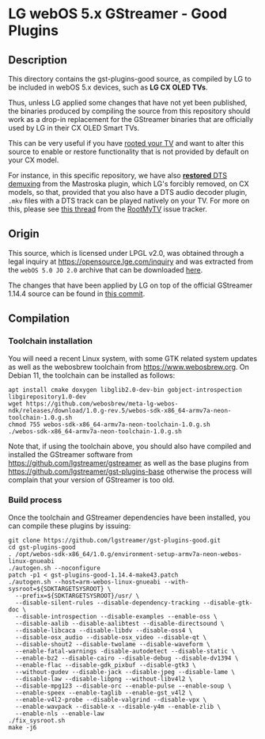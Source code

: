 LG webOS 5.x GStreamer - Good Plugins
=====================================

## Description

This directory contains the gst-plugins-good source, as compiled by LG to be
included in webOS 5.x devices, such as **LG CX OLED TVs**.

Thus, unless LG applied some changes that have not yet been published, the
binaries produced by compiling the source from this repository should work
as a drop-in replacement for the GStreamer binaries that are officially used
by LG in their CX OLED Smart TVs.

This can be very useful if you have [rooted your TV](https://github.com/RootMyTV/RootMyTV.github.io/issues/85#issuecomment-1295058979)
and want to alter this source to enable or restore functionality that is
not provided by default on your CX model.

For instance, in this specific repository, we have also [**restored** DTS demuxing](https://github.com/lgstreamer/gst-plugins-good/commit/da51deb94e0872a3aac0df1fb775ac0cc435684a)
from the Mastroska plugin, which LG's forcibly removed, on CX models, so that,
provided that you also have a DTS audio decoder plugin, `.mkv` files with a
DTS track can be played natively on your TV. For more on this, please see
[this thread](https://github.com/RootMyTV/RootMyTV.github.io/issues/72#issuecomment-1343204028)
from the [RootMyTV](https://github.com/RootMyTV/RootMyTV.github.io) issue
tracker.

## Origin

This source, which is licensed under LPGL v2.0, was obtained through a legal
inquiry at https://opensource.lge.com/inquiry and was extracted from the
`webOS 5.0 JO 2.0` archive that can be downloaded [here](http://opensource.lge.com/product/list?page=&ctgr=005&subCtgr=006&keyword=OLED65CX5LB).

The changes that have been applied by LG on top of the official GStreamer
1.14.4 source can be found in [this commit](https://github.com/lgstreamer/gst-plugins-good/commit/f0501885dbee72c3dcc49d2f23d92a6fd02af508).

## Compilation

### Toolchain installation

You will need a recent Linux system, with some GTK related system updates as
well as the webosbrew toolchain from https://www.webosbrew.org. On Debian 11,
the toolchain can be installed as follows:

```
apt install cmake doxygen libglib2.0-dev-bin gobject-introspection libgirepository1.0-dev
wget https://github.com/webosbrew/meta-lg-webos-ndk/releases/download/1.0.g-rev.5/webos-sdk-x86_64-armv7a-neon-toolchain-1.0.g.sh
chmod 755 webos-sdk-x86_64-armv7a-neon-toolchain-1.0.g.sh
./webos-sdk-x86_64-armv7a-neon-toolchain-1.0.g.sh
```

Note that, if using the toolchain above, you should also have compiled and
installed the GStreamer software from https://github.com/lgstreamer/gstreamer
as well as the base plugins from https://github.com/lgstreamer/gst-plugins-base
otherwise the process will complain that your version of GStreamer is too old.

### Build process

Once the toolchain and GStreamer dependencies have been installed, you can
compile these plugins by issuing:

```
git clone https://github.com/lgstreamer/gst-plugins-good.git
cd gst-plugins-good
. /opt/webos-sdk-x86_64/1.0.g/environment-setup-armv7a-neon-webos-linux-gnueabi
./autogen.sh --noconfigure
patch -p1 < gst-plugins-good-1.14.4-make43.patch
./autogen.sh --host=arm-webos-linux-gnueabi --with-sysroot=${SDKTARGETSYSROOT} \
  --prefix=${SDKTARGETSYSROOT}/usr/ \
  --disable-silent-rules --disable-dependency-tracking --disable-gtk-doc \
  --disable-introspection --disable-examples --enable-oss \
  --disable-aalib --disable-aalibtest --disable-directsound \
  --disable-libcaca --disable-libdv --disable-oss4 \
  --disable-osx_audio --disable-osx_video --disable-qt \
  --disable-shout2 --disable-twolame --disable-waveform \
  --enable-fatal-warnings -disable-autodetect --disable-static \
  --enable-bz2 --disable-cairo --disable-debug --disable-dv1394 \
  --enable-flac --disable-gdk_pixbuf --disable-gtk3 \
  --without-gudev --disable-jack --disable-jpeg --disable-lame \
  --disable-law --disable-libpng --without-libv4l2 \
  --disable-mpg123 --disable-orc --enable-pulse --enable-soup \
  --enable-speex --enable-taglib --enable-gst_v4l2 \
  --enable-v4l2-probe --disable-valgrind --disable-vpx \
  --enable-wavpack --disable-x --disable-y4m --enable-zlib \
  --enable-nls --enable-law
./fix_sysroot.sh
make -j6
```
